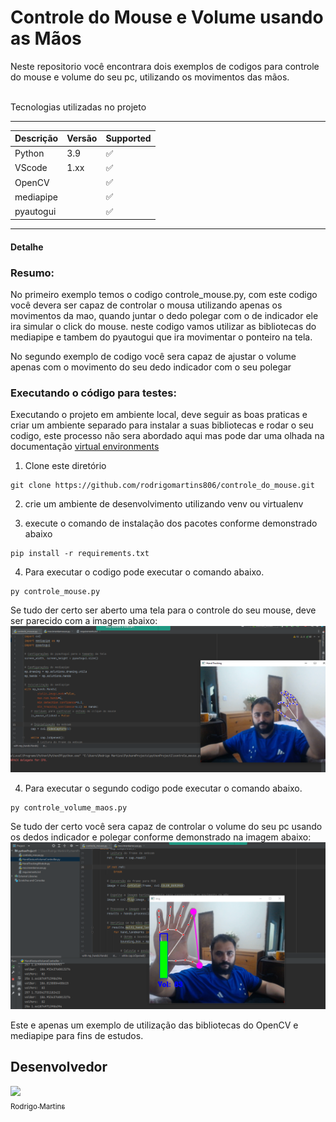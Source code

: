 # Controle do Mouse e Volume usando as Mãos

 Neste repositorio você encontrara dois exemplos de codigos para controle do mouse e volume do seu pc, utilizando os movimentos das mãos.


<br>

<summary>Tecnologias utilizadas no projeto</summary>
<p>

---
|Descrição   | Versão  | Supported          |
| ---------- | ------- | ------------------ |
| Python     | 3.9     | :white_check_mark: |
| VScode     | 1.xx    | :white_check_mark: |
| OpenCV     |         | :white_check_mark: |
| mediapipe  |         | :white_check_mark: |
| pyautogui  |         | :white_check_mark: |
---


</p>

<summary><h4>Detalhe</h4></summary>


### **Resumo:**
No primeiro exemplo temos o codigo controle_mouse.py, com este codigo você devera ser capaz de controlar o mousa utilizando apenas os movimentos da mao, quando juntar o dedo polegar com o de indicador ele ira simular o click do mouse. neste codigo vamos utilizar as bibliotecas do mediapipe e tambem do pyautogui que ira movimentar o ponteiro na tela.

No segundo exemplo de codigo você sera capaz de ajustar o volume apenas com o movimento do seu dedo indicador com o seu polegar


### **Executando o código para testes:**

Executando o projeto em ambiente local, deve seguir as boas praticas e criar um ambiente separado para instalar a suas bibliotecas e rodar o seu codigo, este processo não sera abordado aqui mas pode dar uma olhada na documentação [virtual environments](https://packaging.python.org/en/latest/guides/installing-using-pip-and-virtual-environments/)

1. Clone este diretório
```
git clone https://github.com/rodrigomartins806/controle_do_mouse.git
```
2. crie um ambiente de desenvolvimento utilizando venv ou virtualenv

3. execute o comando de instalação dos pacotes conforme demonstrado abaixo

```
pip install -r requirements.txt
```
4. Para executar o codigo pode executar o comando abaixo.
```
py controle_mouse.py
```
Se tudo der certo ser aberto uma tela para o controle do seu mouse, deve ser parecido com a imagem abaixo:
<br>
<img src="https://github.com/rodrigomartins806/controle_do_mouse/blob/main/imagens/Controle%20do%20Mouse.png" width=515>

4. Para executar o segundo codigo pode executar o comando abaixo.
```
py controle_volume_maos.py
```
Se tudo der certo você sera capaz de controlar o volume do seu pc usando os dedos indicador e polegar conforme demonstrado na imagem abaixo:
<br>
<img src="https://github.com/rodrigomartins806/controle_do_mouse/blob/main/imagens/Controle%20do%20Volume.png" width=515>



</p>
<p>Este e apenas um exemplo de utilização das bibliotecas do OpenCV e mediapipe para fins de estudos.</p>



## Desenvolvedor

[<img src="https://avatars.githubusercontent.com/u/12385299?s=400&u=d146fdf8d2cec9e85473a80d696b1ee0f225790a&v=4" width=115><br><sub>Rodrigo Martins</sub>](https://github.com/rodrigomartins806)<br>
